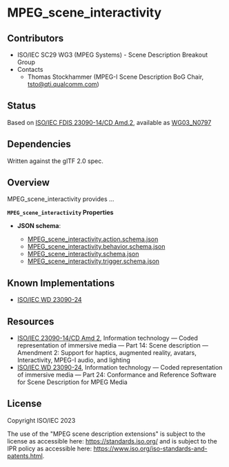 # MPEG_scene_interactivity

## Contributors

* ISO/IEC SC29 WG3 (MPEG Systems) - Scene Description Breakout Group
* Contacts
  * Thomas Stockhammer (MPEG-I Scene Description BoG Chair, tsto@qti.qualcomm.com)

## Status

Based on [ISO/IEC FDIS 23090-14/CD Amd.2](https://www.iso.org/standard/86439.html), available as [WG03_N0797](https://mpeg.expert/live/nextcloud/index.php/s/f6prqzxWMdDM3r2)

## Dependencies

Written against the glTF 2.0 spec.

## Overview

MPEG_scene_interactivity provides ... 

**`MPEG_scene_interactivity` Properties**

* **JSON schema**: 

  * [MPEG_scene_interactivity.action.schema.json](./schema/MPEG_scene_interactivity.action.schema.json)
  * [MPEG_scene_interactivity.behavior.schema.json](./schema/MPEG_scene_interactivity.behavior.schema.json)
  * [MPEG_scene_interactivity.schema.json](./schema/MPEG_scene_interactivity.schema.json)
  * [MPEG_scene_interactivity.trigger.schema.json](./schema/MPEG_scene_interactivity.trigger.schema.json)

## Known Implementations

* [ISO/IEC WD 23090-24](https://www.iso.org/standard/83696.html)

## Resources

* [ISO/IEC 23090-14/CD Amd 2](https://www.iso.org/standard/86439.html), Information technology — Coded representation of immersive media — Part 14: Scene description — Amendment 2: Support for haptics, augmented reality, avatars, Interactivity, MPEG-I audio, and lighting 
* [ISO/IEC WD 23090-24](https://www.iso.org/standard/83696.html), Information technology — Coded representation of immersive media — Part 24: Conformance and Reference Software for Scene Description for MPEG Media

## License

Copyright ISO/IEC 2023

The use of the "MPEG scene description extensions" is subject to the license as accessible here: https://standards.iso.org/ and is subject to the IPR policy as accessible here: https://www.iso.org/iso-standards-and-patents.html.

